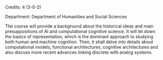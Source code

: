 Credits: 4 (3-0-2)

Department: Department of Humanities and Social Sciences

The course will provide a background about the historical ideas and main presuppositions of AI and computational cognitive science. It will let down the basics of representation, which is the dominant approach to studying both human and machine cognition. Then, it shall delve into details about computational models, functional architectures, cognitive architectures and also discuss more recent advances linking discrete with analog systems.